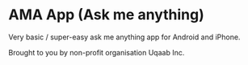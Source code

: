 # AMA App (Ask me anything)

Very basic / super-easy ask me anything app for Android and iPhone. 

Brought to you by non-profit organisation Uqaab Inc.
